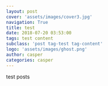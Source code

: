 ```yaml
---
layout: post
cover: 'assets/images/cover3.jpg'
navigation: True
title: test
date: 2018-07-20 03:53:00
tags: test content
subclass: 'post tag-test tag-content'
logo: 'assets/images/ghost.png'
author: casper
categories: casper
---
```


test posts
